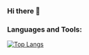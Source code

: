 ### Hi there 👋

<!--
**gargshantnu/gargshantnu** is a ✨ _special_ ✨ repository because its `README.md` (this file) appears on your GitHub profile.

Here are some ideas to get you started:

- 🔭 I’m currently working on ...
- 🌱 I’m currently learning ...
- 👯 I’m looking to collaborate on ...
- 🤔 I’m looking for help with ...
- 💬 Ask me about ...
- 📫 How to reach me: ...
- 😄 Pronouns: ...
- ⚡ Fun fact: ...
-->


### Languages and Tools:

[![Top Langs](https://github-readme-stats.vercel.app/api/top-langs/?username=gargshantnu)](https://github.com/anuraghazra/github-readme-stats)

<br />
<br />
